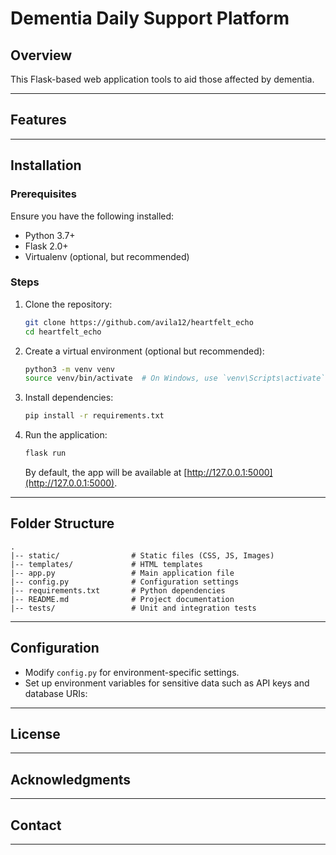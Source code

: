 # Dementia Daily Support Platform

## Overview

This Flask-based web application tools to aid those affected by dementia.

---

## Features

---

## Installation

### Prerequisites
Ensure you have the following installed:
- Python 3.7+
- Flask 2.0+
- Virtualenv (optional, but recommended)

### Steps
1. Clone the repository:
    ```bash
    git clone https://github.com/avila12/heartfelt_echo
    cd heartfelt_echo
    ```

2. Create a virtual environment (optional but recommended):
    ```bash
    python3 -m venv venv
    source venv/bin/activate  # On Windows, use `venv\Scripts\activate`
    ```

3. Install dependencies:
    ```bash
    pip install -r requirements.txt
    ```

4. Run the application:
    ```bash
    flask run
    ```
    By default, the app will be available at [http://127.0.0.1:5000](http://127.0.0.1:5000).

---

## Folder Structure

```
.
|-- static/                # Static files (CSS, JS, Images)
|-- templates/             # HTML templates
|-- app.py                 # Main application file
|-- config.py              # Configuration settings
|-- requirements.txt       # Python dependencies
|-- README.md              # Project documentation
|-- tests/                 # Unit and integration tests
```

---

## Configuration
- Modify `config.py` for environment-specific settings.
- Set up environment variables for sensitive data such as API keys and database URIs:

---


## License



---

## Acknowledgments

---

## Contact


---



